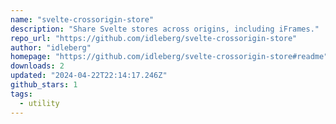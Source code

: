 ```yaml
---
name: "svelte-crossorigin-store"
description: "Share Svelte stores across origins, including iFrames."
repo_url: "https://github.com/idleberg/svelte-crossorigin-store"
author: "idleberg"
homepage: "https://github.com/idleberg/svelte-crossorigin-store#readme"
downloads: 2
updated: "2024-04-22T22:14:17.246Z"
github_stars: 1
tags: 
  - utility
---
```

